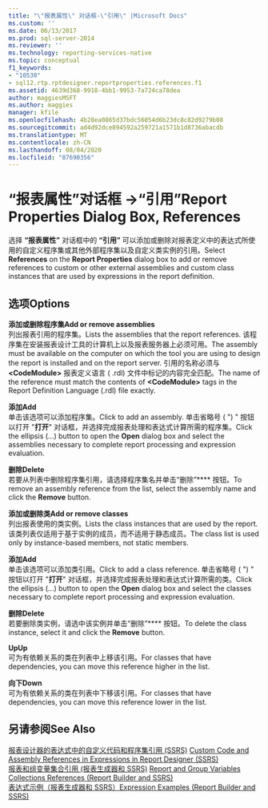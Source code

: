 ```yaml
---
title: "\"报表属性\" 对话框-\"引用\" |Microsoft Docs"
ms.custom: ''
ms.date: 06/13/2017
ms.prod: sql-server-2014
ms.reviewer: ''
ms.technology: reporting-services-native
ms.topic: conceptual
f1_keywords:
- "10530"
- sql12.rtp.rptdesigner.reportproperties.references.f1
ms.assetid: 4639d368-9918-4bb1-9953-7a724ca78dea
author: maggiesMSFT
ms.author: maggies
manager: kfile
ms.openlocfilehash: 4b28ea0865d37bdc56054d6b23dc8c82d9279b08
ms.sourcegitcommit: ad4d92dce894592a259721a1571b1d8736abacdb
ms.translationtype: MT
ms.contentlocale: zh-CN
ms.lasthandoff: 08/04/2020
ms.locfileid: "87690356"
---
```

# <a name="report-properties-dialog-box-references"></a><span data-ttu-id="84a9e-102">“报表属性”对话框 ->“引用”</span><span class="sxs-lookup"><span data-stu-id="84a9e-102">Report Properties Dialog Box, References</span></span>
  <span data-ttu-id="84a9e-103">选择 **“报表属性”** 对话框中的 **“引用”** 可以添加或删除对报表定义中的表达式所使用的自定义程序集或其他外部程序集以及自定义类实例的引用。</span><span class="sxs-lookup"><span data-stu-id="84a9e-103">Select **References** on the **Report Properties** dialog box to add or remove references to custom or other external assemblies and custom class instances that are used by expressions in the report definition.</span></span>  
  
## <a name="options"></a><span data-ttu-id="84a9e-104">选项</span><span class="sxs-lookup"><span data-stu-id="84a9e-104">Options</span></span>  
 <span data-ttu-id="84a9e-105">**添加或删除程序集**</span><span class="sxs-lookup"><span data-stu-id="84a9e-105">**Add or remove assemblies**</span></span>  
 <span data-ttu-id="84a9e-106">列出报表引用的程序集。</span><span class="sxs-lookup"><span data-stu-id="84a9e-106">Lists the assemblies that the report references.</span></span> <span data-ttu-id="84a9e-107">该程序集在安装报表设计工具的计算机上以及报表服务器上必须可用。</span><span class="sxs-lookup"><span data-stu-id="84a9e-107">The assembly must be available on the computer on which the tool you are using to design the report is installed and on the report server.</span></span> <span data-ttu-id="84a9e-108">引用的名称必须与 **\<CodeModule>** 报表定义语言 ( .rdl) 文件中标记的内容完全匹配。</span><span class="sxs-lookup"><span data-stu-id="84a9e-108">The name of the reference must match the contents of **\<CodeModule>** tags in the Report Definition Language (.rdl) file exactly.</span></span>  
  
 <span data-ttu-id="84a9e-109">**添加**</span><span class="sxs-lookup"><span data-stu-id="84a9e-109">**Add**</span></span>  
 <span data-ttu-id="84a9e-110">单击该选项可以添加程序集。</span><span class="sxs-lookup"><span data-stu-id="84a9e-110">Click to add an assembly.</span></span> <span data-ttu-id="84a9e-111">单击省略号 ( ") " 按钮以打开 "**打开**" 对话框，并选择完成报表处理和表达式计算所需的程序集。</span><span class="sxs-lookup"><span data-stu-id="84a9e-111">Click the ellipsis (...) button to open the **Open** dialog box and select the assemblies necessary to complete report processing and expression evaluation.</span></span>  
  
 <span data-ttu-id="84a9e-112">**删除**</span><span class="sxs-lookup"><span data-stu-id="84a9e-112">**Delete**</span></span>  
 <span data-ttu-id="84a9e-113">若要从列表中删除程序集引用，请选择程序集名并单击“删除”\*\*\*\* 按钮。</span><span class="sxs-lookup"><span data-stu-id="84a9e-113">To remove an assembly reference from the list, select the assembly name and click the **Remove** button.</span></span>  
  
 <span data-ttu-id="84a9e-114">**添加或删除类**</span><span class="sxs-lookup"><span data-stu-id="84a9e-114">**Add or remove classes**</span></span>  
 <span data-ttu-id="84a9e-115">列出报表使用的类实例。</span><span class="sxs-lookup"><span data-stu-id="84a9e-115">Lists the class instances that are used by the report.</span></span> <span data-ttu-id="84a9e-116">该类列表仅适用于基于实例的成员，而不适用于静态成员。</span><span class="sxs-lookup"><span data-stu-id="84a9e-116">The class list is used only by instance-based members, not static members.</span></span>  
  
 <span data-ttu-id="84a9e-117">**添加**</span><span class="sxs-lookup"><span data-stu-id="84a9e-117">**Add**</span></span>  
 <span data-ttu-id="84a9e-118">单击该选项可以添加类引用。</span><span class="sxs-lookup"><span data-stu-id="84a9e-118">Click to add a class reference.</span></span> <span data-ttu-id="84a9e-119">单击省略号 ( ") " 按钮以打开 "**打开**" 对话框，并选择完成报表处理和表达式计算所需的类。</span><span class="sxs-lookup"><span data-stu-id="84a9e-119">Click the ellipsis (...) button to open the **Open** dialog box and select the classes necessary to complete report processing and expression evaluation.</span></span>  
  
 <span data-ttu-id="84a9e-120">**删除**</span><span class="sxs-lookup"><span data-stu-id="84a9e-120">**Delete**</span></span>  
 <span data-ttu-id="84a9e-121">若要删除类实例，请选中该实例并单击“删除”\*\*\*\* 按钮。</span><span class="sxs-lookup"><span data-stu-id="84a9e-121">To delete the class instance, select it and click the **Remove** button.</span></span>  
  
 <span data-ttu-id="84a9e-122">**Up**</span><span class="sxs-lookup"><span data-stu-id="84a9e-122">**Up**</span></span>  
 <span data-ttu-id="84a9e-123">可为有依赖关系的类在列表中上移该引用。</span><span class="sxs-lookup"><span data-stu-id="84a9e-123">For classes that have dependencies, you can move this reference higher in the list.</span></span>  
  
 <span data-ttu-id="84a9e-124">**向下**</span><span class="sxs-lookup"><span data-stu-id="84a9e-124">**Down**</span></span>  
 <span data-ttu-id="84a9e-125">可为有依赖关系的类在列表中下移该引用。</span><span class="sxs-lookup"><span data-stu-id="84a9e-125">For classes that have dependencies, you can move this reference lower in the list.</span></span>  
  
## <a name="see-also"></a><span data-ttu-id="84a9e-126">另请参阅</span><span class="sxs-lookup"><span data-stu-id="84a9e-126">See Also</span></span>  
 <span data-ttu-id="84a9e-127">[报表设计器的表达式中的自定义代码和程序集引用 (SSRS)](report-design/custom-code-and-assembly-references-in-expressions-in-report-designer-ssrs.md) </span><span class="sxs-lookup"><span data-stu-id="84a9e-127">[Custom Code and Assembly References in Expressions in Report Designer &#40;SSRS&#41;](report-design/custom-code-and-assembly-references-in-expressions-in-report-designer-ssrs.md) </span></span>  
 <span data-ttu-id="84a9e-128">[报表和组变量集合引用 &#40;报表生成器和 SSRS&#41;](report-design/built-in-collections-report-and-group-variables-references-report-builder.md) </span><span class="sxs-lookup"><span data-stu-id="84a9e-128">[Report and Group Variables Collections References &#40;Report Builder and SSRS&#41;](report-design/built-in-collections-report-and-group-variables-references-report-builder.md) </span></span>  
 [<span data-ttu-id="84a9e-129">表达式示例（报表生成器和 SSRS）</span><span class="sxs-lookup"><span data-stu-id="84a9e-129">Expression Examples &#40;Report Builder and SSRS&#41;</span></span>](report-design/expression-examples-report-builder-and-ssrs.md)  
  
  
